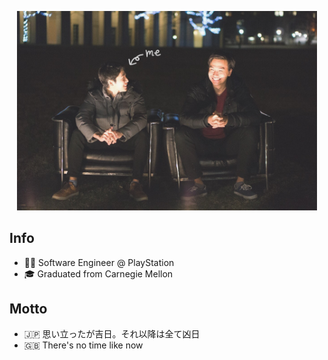 <p align="center">
  <img width="480px" src="https://raw.githubusercontent.com/Rikilele/Rikilele/master/ucbc.JPG">
</p>

## Info

- 👨‍💻 Software Engineer @ PlayStation
- 🎓 Graduated from Carnegie Mellon

## Motto

- 🇯🇵 思い立ったが吉日。それ以降は全て凶日
- 🇬🇧 There's no time like now

